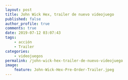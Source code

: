 ```yaml
---
layout: post
title: John Wick Hex, trailer de nuevo videojuego
published: false
author_profile: true
comments: true
date: 2019-07-12 03:07:43
tags:
    - acción
    - Trailer
categories:
    - videojuegos
permalink: /john-wick-hex-trailer-de-nuevo-videojuego
image:
    feature: John-Wick-Hex-Pre-Order-Trailer.jpeg
---
```

